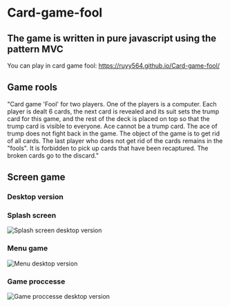 # Card-game-fool
## The game is written in pure javascript using the pattern MVC
You can play in card game fool: https://ruyy564.github.io/Card-game-fool/
## Game rools
"Card game 'Fool' for two players. One of the players is a computer. Each player is dealt 6 cards, the next card is revealed and its suit sets the trump card for this game, and the rest of the deck is placed on top so that the trump card is visible to everyone. Ace cannot be a trump card. The ace of trump does not fight back in the game. The object of the game is to get rid of all cards. The last player who does not get rid of the cards remains in the "fools". It is forbidden to pick up cards that have been recaptured. The broken cards go to the discard."
## Screen game
### Desktop version
### Splash screen
![Splash screen desktop version](https://user-images.githubusercontent.com/87094243/198578664-f5040aa7-a3c2-422f-b4e3-8e87885deee1.png)
### Menu game
![Menu desktop version](https://user-images.githubusercontent.com/87094243/198578715-680cf089-9c73-4ac8-addc-885186a255f4.png)
### Game proccesse
![Game proccesse desktop version](https://user-images.githubusercontent.com/87094243/198578736-4ea306da-fb62-4951-8585-86a2b1e842a3.png)
